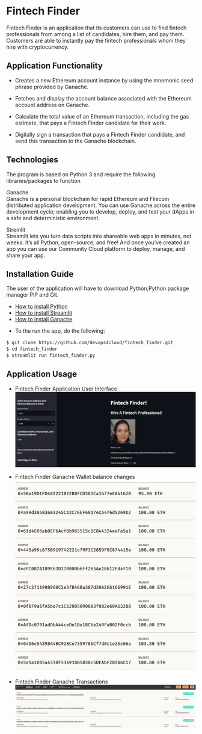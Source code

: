 
# Fintech Finder

Fintech Finder is an application that its customers can use to find fintech professionals from among a list of candidates, hire them, and pay them. Customers are able to instantly pay the fintech professionals whom they hire with cryptocurrency.

## Application Functionality

- Creates a new Ethereum account instance by using the mnemonic seed phrase provided by Ganache.

- Fetches and display the account balance associated with the Ethereum account address on Ganache.

- Calculate the total value of an Ethereum transaction, including the gas estimate, that pays a Fintech Finder candidate for their work.

- Digitally sign a transaction that pays a Fintech Finder candidate, and send this transaction to the Ganache blockchain.

## Technologies

The program is based on Python 3 and require the following libraries/packages to function

Ganache <br>
Ganache is a personal blockchain for rapid Ethereum and Filecoin distributed application development. You can use Ganache across the entire development cycle; enabling you to develop, deploy, and test your dApps in a safe and deterministic environment.

Stremlit <br>
Streamlit lets you turn data scripts into shareable web apps in minutes, not weeks. It’s all Python, open-source, and free! And once you’ve created an app you can use our Community Cloud platform to deploy, manage, and share your app.


## Installation Guide

The user of the application will have to download Python,Python package manager PIP and Git.

   - [How to install Python](https://www.python.org/downloads/) 
   - [How to install Streamlit](https://docs.streamlit.io/library/get-started/installation)
   - [How to install Ganache](https://trufflesuite.com/ganache/)

* To the run the app, do the following:

```bash
$ git clone https://github.com/devops4cloud/fintech_finder.git
$ cd fintech_finder
$ streamlit run fintech_finder.py

```

## Application Usage

* Fintech Finder Application User Interface <br>
    <img title="Application UI" alt="Alt text" src="/Images/fintech_ui.png"> <br>


* Fintech Finder Ganache Wallet balance changes <br>
    <img title="Ganache Wallets" alt="Alt text" src="/Images/fintech_wallets.png"> <br>


* Fintech Finder Ganache Transactions
    <img title="Ganache Transactions" alt="Alt text" src="/Images/fintech_transactions.png"> <br>



